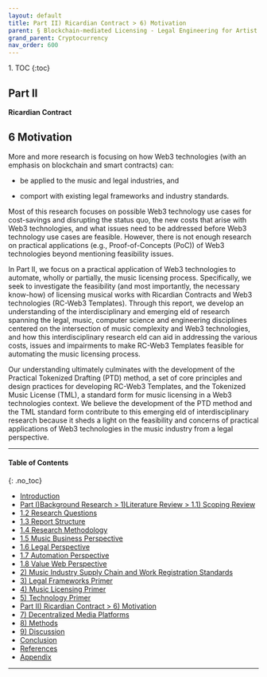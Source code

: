 ```yaml
---
layout: default
title: Part II) Ricardian Contract > 6) Motivation
parent: § Blockchain-mediated Licensing - Legal Engineering for Artist Empowerment  
grand_parent: Cryptocurrency 
nav_order: 600 
---
```

<style>
.dont-break-out {
  /* These are technically the same, but use both */
  overflow-wrap: break-word;
  word-wrap: break-word;

  -ms-word-break: break-all;
  /* This is the dangerous one in WebKit, as it breaks things wherever */
  word-break: break-all;
  /* Instead use this non-standard one: */
  word-break: break-word;
}

.youtube-container {
    position: relative;
    width: 100%;
    height: 0;
    padding-bottom: 56.25%;
}
.youtube-video {
    position: absolute;
    top: 0;
    left: 0;
    width: 100%;
    height: 100%;
}

</style>

<div class="dont-break-out" markdown="1">
1. TOC
{:toc}

## Part II

**Ricardian Contract**

## 6 Motivation

More and more research is focusing on how Web3 technologies (with an emphasis on blockchain and smart contracts) can:

- be applied to the music and legal industries, and

- comport with existing legal frameworks and industry standards.

Most of this research focuses on possible Web3 technology use cases for cost-savings and disrupting the status quo, the new costs that arise with Web3 technologies, and what issues need to be addressed before Web3 technology use cases are feasible. However, there is not enough research on practical applications (e.g., Proof-of-Concepts (PoC)) of Web3 technologies beyond mentioning feasibility issues.

In Part II, we focus on a practical application of Web3 technologies to automate, wholly or partially, the music licensing process. Specifically, we seek to investigate the feasibility (and most importantly, the necessary know-how) of licensing musical works with Ricardian Contracts and Web3 technologies (RC-Web3 Templates). Through this report, we develop an understanding of the interdisciplinary and emerging  eld of research spanning the legal, music, computer science and engineering disciplines centered on the intersection of music complexity and Web3 technologies, and how this interdisciplinary research  eld can aid in addressing the various costs, issues and impairments to make RC-Web3 Templates feasible for automating the music licensing process.

Our understanding ultimately culminates with the development of the Practical Tokenized Drafting (PTD) method, a set of core principles and design practices for developing RC-Web3 Templates, and the Tokenized Music License (TML), a standard form for music licensing in a Web3 technologies context. We believe the development of the PTD method and the TML standard form contribute to this emerging  eld of interdisciplinary research because it sheds a light on the feasibility and concerns of practical applications of Web3 technologies in the music industry from a legal perspective.

***

#### Table of Contents
{: .no_toc}

<ul><li> <a href="/docs/cryptocurrency/blockchain-mediated-licensing-1/">Introduction</a></li><li> <a href="/docs/cryptocurrency/blockchain-mediated-licensing-2/">Part I)Background Research &gt; 1)Literature Review &gt; 1.1) Scoping Review</a></li><li> <a href="/docs/cryptocurrency/blockchain-mediated-licensing-3/">1.2 Research Questions</a></li><li> <a href="/docs/cryptocurrency/blockchain-mediated-licensing-4/">1.3 Report Structure</a></li><li> <a href="/docs/cryptocurrency/blockchain-mediated-licensing-5/">1.4 Research Methodology</a></li><li> <a href="/docs/cryptocurrency/blockchain-mediated-licensing-6/">1.5 Music Business Perspective</a></li><li> <a href="/docs/cryptocurrency/blockchain-mediated-licensing-7/">1.6 Legal Perspective</a></li><li> <a href="/docs/cryptocurrency/blockchain-mediated-licensing-8/">1.7 Automation Perspective</a></li><li> <a href="/docs/cryptocurrency/blockchain-mediated-licensing-9/">1.8 Value Web Perspective</a></li><li> <a href="/docs/cryptocurrency/blockchain-mediated-licensing-20/">2) Music Industry Supply Chain and Work Registration Standards</a></li><li> <a href="/docs/cryptocurrency/blockchain-mediated-licensing-30/">3) Legal Frameworks Primer</a></li><li> <a href="/docs/cryptocurrency/blockchain-mediated-licensing-40/">4) Music Licensing Primer</a></li><li> <a href="/docs/cryptocurrency/blockchain-mediated-licensing-50/">5) Technology Primer</a></li><li> <a href="/docs/cryptocurrency/blockchain-mediated-licensing-60/">Part II) Ricardian Contract &gt; 6) Motivation</a></li><li> <a href="/docs/cryptocurrency/blockchain-mediated-licensing-70/">7) Decentralized Media Platforms</a></li><li> <a href="/docs/cryptocurrency/blockchain-mediated-licensing-80/">8) Methods</a></li><li> <a href="/docs/cryptocurrency/blockchain-mediated-licensing-90/">9) Discussion</a></li><li> <a href="/docs/cryptocurrency/blockchain-mediated-licensing-100/">Conclusion</a></li><li> <a href="/docs/cryptocurrency/blockchain-mediated-licensing-110/">References</a></li><li> <a href="/docs/cryptocurrency/blockchain-mediated-licensing-120/">Appendix</a></li></ul>

***

</div>
